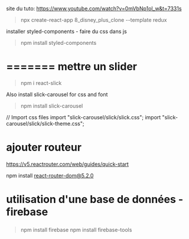 site du tuto: https://www.youtube.com/watch?v=0mVbNp1ol_w&t=7331s

> npx create-react-app 8_disney_plus_clone --template redux

installer styled-components - faire du css dans js

> npm install styled-components


=======
mettre un slider
===============

> npm i react-slick

Also install slick-carousel for css and font

> npm install slick-carousel

// Import css files
import "slick-carousel/slick/slick.css";
import "slick-carousel/slick/slick-theme.css";


###
# ajouter routeur
####

https://v5.reactrouter.com/web/guides/quick-start

npm install react-router-dom@5.2.0



###
#   utilisation d'une base de données - firebase
###

> npm install firebase
> npm install firebase-tools

